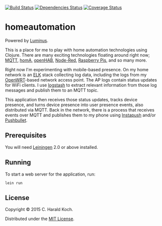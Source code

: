 [![Build Status](https://travis-ci.org/haraldkoch/homeautomation.svg?branch=master)](https://travis-ci.org/haraldkoch/homeautomation)
[![Dependencies Status](http://jarkeeper.com/haraldkoch/homeautomation/status.png)](http://jarkeeper.com/haraldkoch/homeautomation)
[![Coverage Status](https://coveralls.io/repos/haraldkoch/homeautomation/badge.svg?branch=master&service=github)](https://coveralls.io/github/haraldkoch/homeautomation?branch=master)

# homeautomation

Powered by [Luminus](http://www.luminusweb.net/).

This is a place for me to play with home automation technologies using
Clojure. There are many exciting technologies floating around right now;
[MQTT][mqtt], [homA][homa], [openHAB][openhab], [Node-Red][nodered],
[Raspberry Pis][rpi], and so many more.

Right now I'm experimenting with mobile-based presence. On my home network
is an [ELK][elk] stack collecting log data, including the logs from my
[OpenWRT][openwrt]-based network access point. The AP logs contain status
updates for WiFi clients. I use [logstash][logstash] to extract relevant
information from those log messages and publish them to an MQTT topic.

This application then receives those status updates, tracks device
presence, and turns device presence into user presence events, also
distributed via MQTT. Back in the network, there is a process that
receives events over MQTT and publishes them to my phone using
[Instapush][instapush] and/or [Pushbullet][pushbullet].

## Prerequisites

You will need [Leiningen][1] 2.0 or above installed.

[1]: https://github.com/technomancy/leiningen

## Running

To start a web server for the application, run:

    lein run

## License

Copyright © 2015 C. Harald Koch.

Distributed under the [MIT License](http://opensource.org/licenses/MIT).

[mqtt]: <http://mqtt.org/>
[homa]: <https://github.com/binarybucks/homA>
[openhab]: <http://www.openhab.org/>
[nodered]: <http://nodered.org/>
[rpi]: <https://www.raspberrypi.org/>
[elk]: <https://www.elastic.co/products>
[openwrt]: <https://openwrt.org/>
[logstash]: <https://www.elastic.co/products/logstash>
[instapush]: <https://instapush.im/>
[pushbullet]: <https://www.pushbullet.com>